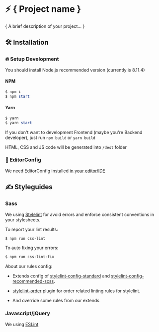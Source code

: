 # ⚡️ { Project name }

{ A brief description of your project... }

## 🛠 Installation

### 🔥 Setup Development

You should install Node.js recommended version (currently is 8.11.4)

#### NPM

```powershell
$ npm i
$ npm start
```

#### Yarn

```powershell
$ yarn
$ yarn start
```

If you don't want to development Frontend (maybe you're Backend developer), just run `npm build` or `yarn build`

HTML, CSS and JS code will be generated into `/dest` folder

### 🙏 EditorConfig

We need EditorConfig installed [in your editor/IDE](http://editorconfig.org/#download)

## ✍️ Styleguides

### Sass

We using [Stylelint](https://stylelint.io/) for avoid errors and enforce consistent conventions in your stylesheets.

To report your lint results:

```powershell
$ npm run css-lint
```

To auto fixing your errors:

```powershell
$ npm run css-lint-fix
```

About our rules config:

-   Extends config of [stylelint-config-standard](https://github.com/stylelint/stylelint-config-standard) and [stylelint-config-recommended-scss](https://github.com/kristerkari/stylelint-config-recommended-scss).
    
-   [stylelint-order](https://github.com/hudochenkov/stylelint-order) plugin for order related linting rules for stylelint.
    
-   And override some rules from our extends
    

### Javascript/jQuery

We using [ESLint](https://eslint.org/)
